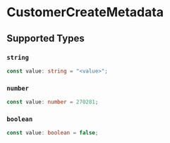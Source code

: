 # CustomerCreateMetadata


## Supported Types

### `string`

```typescript
const value: string = "<value>";
```

### `number`

```typescript
const value: number = 270281;
```

### `boolean`

```typescript
const value: boolean = false;
```

